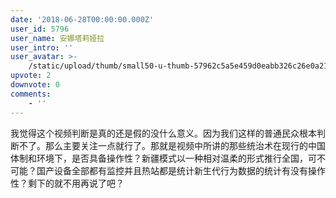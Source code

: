 ```yaml
---
date: '2018-06-28T00:00:00.000Z'
user_id: 5796
user_name: 安娜塔莉娅拉
user_intro: ''
user_avatar: >-
    /static/upload/thumb/small50-u-thumb-57962c5a5e459d0eabb326c26e0a213755db5205f050.png
upvote: 2
downvote: 0
comments:
    - ''
---
```


我觉得这个视频判断是真的还是假的没什么意义。因为我们这样的普通民众根本判断不了。那么主要关注一点就行了。那就是视频中所讲的那些统治术在现行的中国体制和环境下，是否具备操作性？新疆模式以一种相对温柔的形式推行全国，可不可能？国产设备全部都有监控并且热站都是统计新生代行为数据的统计有没有操作性？剩下的就不用再说了吧？
